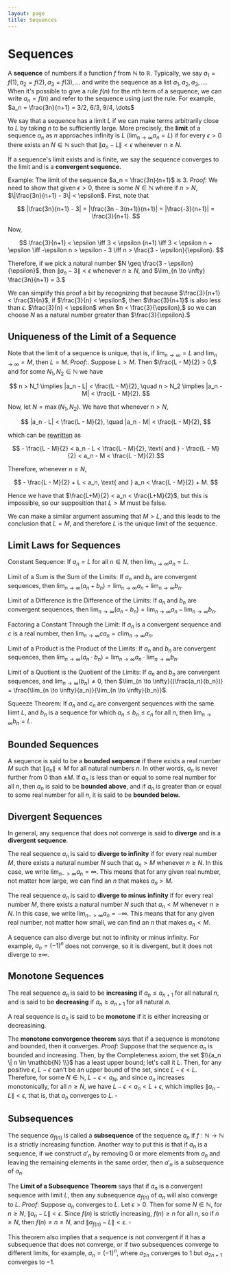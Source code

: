 ```yaml
---
layout: page
title: Sequences
---
```


# Sequences

A **sequence** of numbers if a function $f$ from $\mathbb{N}$ to $\mathbb{R}$. Typically, we say $a_1 = f(1), a_2 = f(2), a_3 = f(3), \dots$ and write the sequence as a list $a_1, a_2, a_3, \dots.$ When it's possible to give a rule $f(n)$ for the $n$th term of a sequence, we can write $a_n = f(n)$ and refer to the sequence using just the rule. For example, $a_n = \frac{3n}{n+1} = 3/2, 6/3, 9/4, \dots$

We say that a sequence has a limit $L$ if we can make terms arbitrarily close to $L$ by taking $n$ to be sufficiently large. More precisely, the **limit** of a sequence $a_n$ as $n$ approaches infinity is $L$ ($\lim_{n \to \infty} a_n = L$) if for every $\epsilon > 0$ there exists an $N \in \mathbb{N}$ such that $\|a_n -L\| < \epsilon$ whenever $n \geq N$.

If a sequence's limit exists and is finite, we say the sequence converges to the limit and is a **convergent sequence.**

Example: The limit of the sequence $a_n = \frac{3n}{n+1}$ is $3$. *Proof:* We need to show that given $\epsilon > 0$, there is some $N \in \mathbb{N}$ where if $n > N$, $\|\frac{3n}{n+1} - 3\| < \epsilon$. First, note that

$$ |\frac{3n}{n+1} - 3| = |\frac{3n - 3(n+1)}{n+1}| = |\frac{-3}{n+1}| = \frac{3}{n+1}. $$

Now,

$$ \frac{3}{n+1} < \epsilon \iff 3 < \epsilon (n+1) \iff 3 < \epsilon n + \epsilon \iff -\epsilon n > \epsilon - 3 \iff n > \frac{3 - \epsilon}{\epsilon}. $$

Therefore, if we pick a natural number $N \geq \frac{3 - \epsilon}{\epsilon}$, then $\|a_n - 3\| < \epsilon$ whenever $n \geq N$, and $\lim_{n \to \infty} \frac{3n}{n+1} = 3.$

We can simplify this proof a bit by recognizing that because $\frac{3}{n+1} < \frac{3}{n}$, if $\frac{3}{n} < \epsilon$, then $\frac{3}{n+1}$ is also less than $\epsilon$. $\frac{3}{n} < \epsilon$ when $n < \frac{3}{\epsilon},$ so we can choose $N$ as a natural number greater than $\frac{3}{\epsilon}.$

## Uniqueness of the Limit of a Sequence

Note that the limit of a sequence is unique, that is, if $\lim_{n \to \infty} = L$ and $\lim_{n \to \infty} = M,$ then $L = M$. *Proof:*. Suppose $L > M$. Then $\frac{L - M}{2} > 0,$ and for some $N_1, N_2 \in \mathbb{N}$ we have

$$  n > N_1 \implies |a_n - L| < \frac{L - M}{2}, \quad n > N_2 \implies |a_n - M| < \frac{L - M}{2}. $$

Now, let $N = \max{(N_1, N_2)}.$ We have that whenever $n > N$,


$$  |a_n - L| < \frac{L - M}{2}, \quad |a_n - M| < \frac{L - M}{2}, $$

which can be [rewritten](./real-numbers.html) as

$$ - \frac{L - M}{2} < a_n - L < \frac{L - M}{2}, \text{ and }  - \frac{L - M}{2} < a_n - M < \frac{L - M}{2}.$$

Therefore, whenever $n \geq N$,

$$ - \frac{L - M}{2} + L < a_n, \text{ and } a_n < \frac{L - M}{2} + M. $$

Hence we have that $\frac{L+M}{2} < a_n < \frac{L+M}{2}$, but this is impossible, so our supposition that $L > M$ must be false.

We can make a similar argument assuming that $M > L$, and this leads to the conclusion that $L = M$, and therefore $L$ is the unique limit of the sequence.

## Limit Laws for Sequences

Constant Sequence: If $a_n = L$ for all $n \in N$, then $\lim_{n \to \infty} a_n = L.$

Limit of a Sum is the Sum of the Limits: If $a_n$ and $b_n$ are convergent sequences, then $\lim_{n \to \infty}{(a_n + b_n)} = \lim_{n \to \infty}{a_n} + \lim_{n \to \infty}{b_n}$.

Limit of a Difference is the Difference of the Limits: If $a_n$ and $b_n$ are convergent sequences, then $\lim_{n \to \infty}{(a_n - b_n)} = \lim_{n \to \infty}{a_n} - \lim_{n \to \infty}{b_n}$.

Factoring a Constant Through the Limit: If $a_n$ is a convergent sequence and $c$ is a real number, then $\lim_{n \to \infty} ca_n = c \lim_{n \to \infty} a_n.$

Limit of a Product is the Product of the Limits: If $a_n$ and $b_n$ are convergent sequences, then $\lim_{n \to \infty}{(a_n \cdot b_n)} = \lim_{n \to \infty}{a_n} \cdot \lim_{n \to \infty}{b_n}$.

Limit of a Quotient is the Quotient of the Limits: If $a_n$ and $b_n$ are convergent sequences, and $\lim_{n \to \infty}{(b_n)} \neq 0$, then $\lim_{n \to \infty}{(\frac{a_n}{b_n})} = \frac{\lim_{n \to \infty}{a_n}}{\lim_{n \to \infty}{b_n}}$.

Squeeze Theorem: If $a_n$ and $c_n$ are convergent sequences with the same liimt $L$, and $b_n$ is a sequence for which $a_n \leq b_n \leq c_n$ for all $n$, then $\lim_{n \to \infty}{b_n} = L$.

## Bounded Sequences
A sequence is said to be a **bounded sequence** if there exists a real number $M$ such that $\|a_n\| \leq M$ for all natural numbers $n$. In other words, $a_n$ is never further from $0$ than $\pm M$. If $a_n$ is less than or equal to some real number for all $n$, then $a_n$ is said to be **bounded above**, and if $a_n$ is greater than or equal to some real number for all $n$, it is said to be **bounded below.**

## Divergent Sequences
In general, any sequence that does not converge is said to **diverge** and is a **divergent sequence**.

The real sequence $a_n$ is said to **diverge to infinity** if for every real number $M$, there exists a natural number $N$ such that $a_n > M$ whenever $n \geq N.$ In this case, we write $\lim_{n->\infty}{a_n} = \infty$. This means that for any given real number, not matter how large, we can find an $n$ that makes $a_n > M$.  

The real sequence $a_n$ is said to **diverge to minus infinity** if for every real number $M$, there exists a natural number $N$ such that $a_n < M$ whenever $n \geq N.$ In this case, we write $\lim_{n->\infty}{a_n} = -\infty$. This means that for any given real number, not matter how small, we can find an $n$ that makes $a_n < M$. 

A sequence can also diverge but not to infinity or minus infinity. For example, $a_n = (-1)^n$ does not converge, so it is divergent, but it does not diverge to $\pm \infty$.

## Monotone Sequences

The real sequence $a_n$ is said to be **increasing** if $a_n \leq a_{n+1}$ for all natural $n$, and is said to be **decreasing** if $a_n \geq a_{n+1}$ for all natural $n$.

A real sequence is $a_n$ is said to be **monotone** if it is either increasing or decreasining.

The **monotone convergence theorem** says that if a sequence is monotone and bounded, then it converges. *Proof*: Suppose that the sequence $a_n$ is bounded and increasing. Then, by the Completeness axiom, the set $\\{a_n \| n \in \mathbb{N} \\}$ has a least upper bound; let's call it $L.$ Then, for any positive $\epsilon$, $L - \epsilon$ can't be an upper bound of the set, since $L - \epsilon < L$. Therefore, for some $N \in \mathbb{N}$, $L - \epsilon < a_N$, and since $a_n$ increases monotonically, for all $n \geq N$, we have $L - \epsilon < a_n < L + \epsilon$, which implies $\|a_n - L\| < \epsilon,$ that is, that $a_n$ converges to $L$. $\square$

## Subsequences

The sequence $a_{f(n)}$ is called a **subsequence** of the sequence $a_n$ if $f : \mathbb{N} \to \mathbb{N}$ is a strictly increasing function. Another way to put this is that if $a_n$ is a sequence, if we construct $a'_n$ by removing $0$ or more elements from $a_n$ and leaving the remaining elements in the same order, then $a'_n$ is a subsequence of $a_n.$

The **Limit of a Subsequence Theorem** says that if $a_n$ is a convergent sequence with limit $L$, then any subsequence $a_{f(n)}$ of $a_n$ will also converge to $L.$ *Proof*: Suppose $a_n$ converges to $L.$ Let $\epsilon > 0.$ Then for some $N \in \mathbb{N}$, for $n \geq N,$ $\|a_n - L\| < \epsilon$. Since $f(n)$ is strictly increasing, $f(n) \geq n$ for all $n,$ so if $n \geq N,$ then $f(n) \geq n \geq N,$ and $\|a_{f(n)} - L\| < \epsilon.$ $\square$

This theorem also implies that a sequence is not convergent if it has a subsequence that does not converge, or if two subsequences converge to different limits, for example, $a_n = (-1)^n,$ where $a_{2n}$ converges to $1$ but $a_{2n+1}$ converges to $-1$.